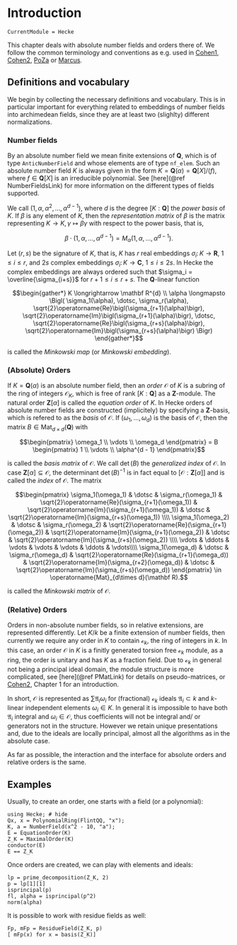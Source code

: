 # Introduction
```@meta
CurrentModule = Hecke
```


This chapter deals with absolute number fields and orders there of. 
We follow the common terminology and conventions as e.g. used in
[Cohen1](@cite), [Cohen2](@cite), [PoZa](@cite) or [Marcus](@cite).

## Definitions and vocabulary

We begin by collecting the necessary definitions and vocabulary.  This is in
particular important for everything related to embeddings of number fields into
archimedean fields, since they are at least two (slighlty) different
normalizations.

### Number fields

By an absolute number field we mean finite extensions of $\mathbf Q$, which is
of type `AnticNumberField` and whose elements are of type `nf_elem`. Such an
absolute number field $K$ is always given in the form $K = \mathbf Q(\alpha) =
\mathbf Q[X]/(f)$, where $f \in \mathbf Q[X]$ is an irreducible polynomial.
See [here](@ref NumberFieldsLink) for more information on the different
types of fields supported.

We
call $(1,\alpha,\alpha^2,\dotsc,\alpha^{d-1})$, where $d$ is the degree $[K :
\mathbf Q]$ the *power basis* of $K$. If $\beta$ is any element of $K$, then
the *representation matrix* of $\beta$ is the matrix representing $K \to K,
\gamma \mapsto \beta \gamma$ with respect to the power basis, that is,

```math
\beta \cdot (1,\alpha,\dotsc,\alpha^{d-1}) = M_\alpha (1, \alpha, \dotsc, \alpha^{d-1}).
```

Let $(r,s)$ be the signature of $K$, that is, $K$ has $r$ real embeddings $\sigma_i \colon K \to \mathbf{R}$, $1 \leq i \leq r$, and $2s$ complex embeddings $\sigma_i \colon K \to \mathbf{C}$, $1 \leq i \leq 2s$.
In Hecke the complex embeddings are always ordered such that $\sigma_i = \overline{\sigma_{i+s}}$ for $r + 1 \leq i \leq r + s$.
The $\mathbf{Q}$-linear function
```math
\begin{gather*}
  K \longrightarrow \mathbf R^{d} \\
  \alpha \longmapsto \Bigl( \sigma_1(\alpha), \dotsc, \sigma_r(\alpha), \sqrt{2}\operatorname{Re}\bigl(\sigma_{r+1}(\alpha)\bigr), \sqrt{2}\operatorname{Im}\bigl(\sigma_{r+1}(\alpha)\bigr), \dotsc, \sqrt{2}\operatorname{Re}\bigl(\sigma_{r+s}(\alpha)\bigr), \sqrt{2}\operatorname{Im}\bigl(\sigma_{r+s}(\alpha)\bigr) \Bigr)
\end{gather*}
```
is called the *Minkowski map* (or *Minkowski embedding*).

### (Absolute) Orders

If $K = \mathbf Q(\alpha)$ is an absolute number field, then an *order* $\mathcal
O$ of $K$ is a subring of the ring of integers $\mathcal O_K$, which is free
of rank $[ K : \mathbf Q]$ as a $\mathbf Z$-module. The natural order $\mathbf
Z[\alpha]$ is called the *equation order* of $K$. In Hecke orders of absolute
number fields are constructed (implicitely) by specifying a $\mathbf Z$-basis,
which is refered to as the *basis* of $\mathcal O$. If
$(\omega_1,\dotsc,\omega_d)$ is the basis of $\mathcal O$, then the matrix $B
\in \operatorname{Mat}_{d \times d}(\mathbf Q)$ with

```math
\begin{pmatrix} \omega_1 \\ \vdots \\ \omega_d \end{pmatrix} = B \begin{pmatrix} 1 \\ \vdots \\ \alpha^{d - 1} \end{pmatrix}
```

is called the *basis matrix* of $\mathcal O$. We call $\det(B)$ the *generalized
index* of $\mathcal O$.  In case $\mathbf Z[\alpha] \subseteq \mathcal O$, the
determinant $\det(B)^{-1}$ is in fact equal to $[ \mathcal O : \mathbf Z[\alpha]]$
and is called the *index* of $\mathcal O$.
The matrix
```math
\begin{pmatrix} 
\sigma_1(\omega_1) & \dotsc & \sigma_r(\omega_1) & \sqrt{2}\operatorname{Re}(\sigma_{r+1}(\omega_1)) & \sqrt{2}\operatorname{Im}(\sigma_{r+1}(\omega_1)) & \dotsc & \sqrt{2}\operatorname{Im}(\sigma_{r+s}(\omega_1)) \\\\
\sigma_1(\omega_2) & \dotsc & \sigma_r(\omega_2) & \sqrt{2}\operatorname{Re}(\sigma_{r+1}(\omega_2)) & \sqrt{2}\operatorname{Im}(\sigma_{r+1}(\omega_2)) & \dotsc  & \sqrt{2}\operatorname{Im}(\sigma_{r+s}(\omega_2)) \\\\
\vdots & \ddots & \vdots & \vdots & \vdots & \ddots & \vdots\\\\
\sigma_1(\omega_d) & \dotsc & \sigma_r(\omega_d) & \sqrt{2}\operatorname{Re}(\sigma_{r+1}(\omega_d)) & \sqrt{2}\operatorname{Im}(\sigma_{r+2}(\omega_d)) & \dotsc & \sqrt{2}\operatorname{Im}(\sigma_{r+s}(\omega_d))
\end{pmatrix}
\in \operatorname{Mat}_{d\times d}(\mathbf R).
```
is called the *Minkowski matrix* of $\mathcal O$.


### (Relative) Orders

Orders in non-absolute number fields, so in relative extensions, are represented
differently. Let $K/k$ be a finite extension of number fields, then currently
we require any order in $K$ to contain $\mathcal o_k$, the ring
of integers in $k$. In this case, an order $\mathcal O$ in $K$ is a
finitly generated torsion free $\mathcal o_k$ module, as a ring,
the order is unitary and has $K$ as a fraction field.
Due to $\mathcal o_k$ in general not being a principal
ideal domain, the module structure is more complicated, see 
[here](@ref PMatLink) for details on pseudo-matrices, or [Cohen2](@cite),
Chapter 1 for an introduction.

In short, $\mathcal O$ is represented as $\sum \mathfrak A_i \omega_i$
for (fractional) $\mathcal o_k$ ideals $\mathfrak A_i\subset k$ and
$k$-linear independent elements $\omega_i\in K$. In general
it is impossible to have both $\mathfrak A_i$ integral and
$\omega_i \in \mathcal O$, thus coefficients will not be integral and/ or
generators not in the structure. However we retain unique presentations
and, due to the ideals are locally principal, almost all the
algorithms as in the absolute case.

As far as possible, the interaction and the interface for absolute orders
and relative orders is the same.

## Examples

Usually, to create an order, one starts with a field (or a polynomial):

```@repl 1
using Hecke; # hide
Qx, x = PolynomialRing(FlintQQ, "x");
K, a = NumberField(x^2 - 10, "a");
E = EquationOrder(K)
Z_K = MaximalOrder(K)
conductor(E)
E == Z_K
```

Once orders are created, we can play with elements and ideals:

```@repl 1
lp = prime_decomposition(Z_K, 2)
p = lp[1][1]
isprincipal(p)
fl, alpha = isprincipal(p^2)
norm(alpha)
```

It is possible to work with residue fields as well:

```@repl 1
Fp, mFp = ResidueField(Z_K, p)
[ mFp(x) for x = basis(Z_K)]
```


